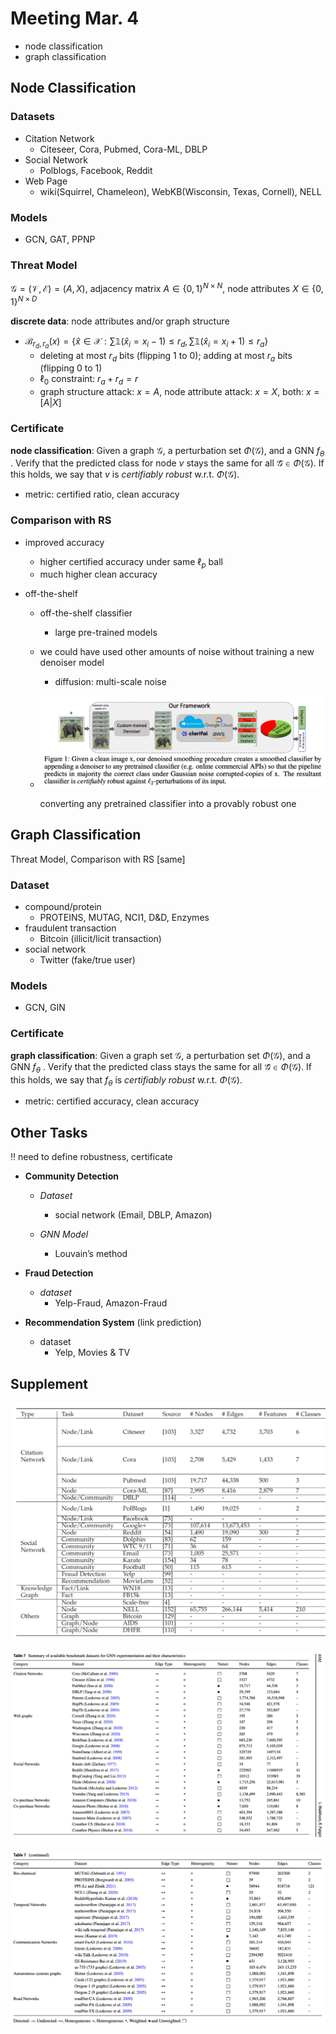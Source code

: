 # Meeting Mar. 4

- node classification
- graph classification



## Node Classification

### Datasets

- Citation Network
  - Citeseer, Cora, Pubmed, Cora-ML, DBLP
- Social Network
  - Polblogs, Facebook, Reddit
- Web Page
  - wiki(Squirrel, Chameleon), WebKB(Wisconsin, Texas, Cornell), NELL

### Models

- GCN, GAT, PPNP

### Threat Model

$\mathcal{G}=(\mathcal {V,E})=(A,X)$, adjacency matrix $A\in \{0,1\}^{N\times N}$, node attributes $X\in \{0,1\}^{N\times D}$

**discrete data**: node attributes and/or graph structure

- $\mathcal{B}_{r_d,r_a}(x)=\{\hat x\in\mathcal{X}:\sum \mathbb{1}(\hat x_i=x_i-1)\leq r_d, \sum \mathbb{1}(\hat x_i=x_i+1)\leq r_a\}$
  - deleting at most $r_d$ bits (flipping 1 to 0); adding at most $r_a$  bits (flipping 0 to 1)
  - $\ell_0$ constraint: $r_a+r_d=r$
  - graph structure attack: $x=A$, node attribute attack: $x=X$, both: $x=[A|X]$

### Certificate

**node classification**: Given a graph $\mathcal{G}$, a perturbation set $\Phi(\mathcal{G})$, and a GNN $f_\theta$ . Verify that the predicted class for node $v$ stays the same for all $\mathcal {\hat G} \in \Phi(\mathcal{G})$. If this holds, we say that $v$ is *certifiably robust* w.r.t. $\Phi(\mathcal{G})$.

- metric: certified ratio, clean accuracy

### Comparison with RS

- improved accuracy

  - higher certified accuracy under same $\ell_p$ ball
  - much higher clean accuracy

- off-the-shelf

  - off-the-shelf classifier

    - large pre-trained models

  - we could have used other amounts of noise without training a new denoiser model

    - diffusion: multi-scale noise

  - ![image-20240227153641728](../assets/images/image-20240227153641728.png)

    converting any pretrained classifier into a provably robust one



## Graph Classification

Threat Model, Comparison with RS [same]

### Dataset

- compound/protein
  - PROTEINS, MUTAG, NCI1, D&D, Enzymes
- fraudulent transaction
  - Bitcoin (illicit/licit transaction)
- social network
  - Twitter (fake/true user)

### Models

- GCN, GIN

### Certificate

**graph classification**: Given a graph set $\mathcal{G}$, a perturbation set $\Phi(\mathcal{G})$, and a GNN $f_\theta$ . Verify that the predicted class stays the same for all $\mathcal {\hat G} \in \Phi(\mathcal{G})$. If this holds, we say that $f_\theta$ is *certifiably robust* w.r.t. $\Phi(\mathcal{G})$.

- metric: certified accuracy, clean accuracy



## Other Tasks

‼️ need to define robustness, certificate

- **Community Detection**

  - *Dataset*
    - social network (Email, DBLP, Amazon)

  - *GNN Model*
    - Louvain’s method

- **Fraud Detection**
  - *dataset*
    - Yelp-Fraud, Amazon-Fraud

- **Recommendation System** (link prediction)
  - dataset
    - Yelp, Movies & TV



## Supplement

![image-20240228120046573](../assets/images/image-20240228120046573.png)

![image-20240304115507115](../assets/images/image-20240304115507115.png)

![image-20240304115522778](../assets/images/image-20240304115522778.png)